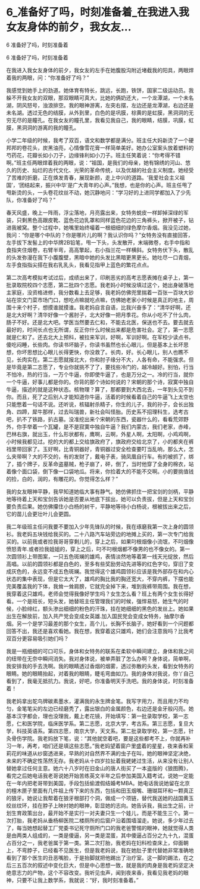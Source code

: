# 6_准备好了吗，时刻准备着_在我进入我女友身体的前夕，我女友...

6 准备好了吗，时刻准备着

6 准备好了吗，时刻准备着

在我进入我女友身体的前夕，我女友的左手在她腹股沟附近堵截我的阳具，两眼焊着我的两眼，问：“你准备好了吗？”

我感觉到她手上的劲道。她体育有特长，跳远，长跑，铁饼，国家二级运动员。我躲不开我女友的双眼，那双眼睛可真大，比她的俩奶还大，一个龙潭湖，一个未名湖，阴风怒号，浊浪排空。我的眼神游离，左突右摆，左边还是龙潭湖，右边还是未名湖。透过无色的结膜，从外到里，白色的是巩膜，棕黄的是虹膜，黑洞洞的无穷无尽的是瞳孔。在我女友的瞳孔里，我看见我自己，我的眼睛，结膜，巩膜，虹膜，黑洞洞的游离的我的瞳孔。

小学二年级的时候，我考了双百，语文和数学都是满分。班主任大妈新烫了一个硬邦邦的卷花头，炭黑油亮，心情像雪花膏一样简单美好。她办公室案头放着塑料的芍药花，花瓣长如小刀子，边缘锋利如小刀子。班主任笑着说：“你考得不错啊。”班主任两眼焊着我的两眼，说：“祖国，是我们的母亲，她有锦绣的河山、悠久的历史、灿烂的古代文化、光荣的革命传统，以及优越的社会主义制度。她经受了苦难的折磨，正在焕发青春，展现新颜，走上中兴的道路。‘我爱社会主义祖国’，‘团结起来，振兴中华’是广大青年的心声。”我想，也是你的心声。班主任甩了甩新烫的头，一头卷花纹丝不动，她沉静地问：“学习好的上进同学都加入了少先队，你准备好了吗？”

春天风盛，晚上一阵雨，浮尘落地，月亮露出来，女特务蜕皮一样卸掉深绿的军装，只剩黑色高跟皮靴、蓝色花边乳罩和同样蓝色花边的三角裤头，掀开被子，钻进我被窝。整个过程中，她嘴里始终嘬着一根细细的绿色摩尔香烟。我没见过她，我问：“你是哪个中队的？你是哪片儿的啊？我认识你吗？”女特务没有直接回答，左手拔下发髻上的中华牌2B铅笔，甩一下头，头发散开，末端微卷，右手中指和食指夹住烟卷，右臂半弯，高高擎起，右小指兰花一样横斜。女特务伏下头，散乱的头发弥漫在我下小腹腹壁，黑暗中她的头发比黑暗更黑更长。她吐尽一口青烟，左手食指指尖搭在我右乳乳头，我看见指甲上蓝色的繁花点点。

第二次高考模拟考试过后，成绩出来了，印刷恶劣的高考志愿表摊在桌子上，第一批录取院校四个志愿，第二批四个志愿。我老妈小时候没填过这个，她出身破落地主家庭，没资格进修，我分数看上去足够，我老妈仿佛兜里揣着一百张一百块大钞站在崇文门菜市场门口，想吃点嘛就吃点嘛，仿佛她老家小时候是真正的地主，周围十来个村子，想摸谁就摸谁。我老妈自言自语，比我兴奋多了：“清华好啊，还是北大好啊？清华好像一个酱肘子，北大好像一把月季花。你从小吃不了什么肉，肠子不好。还是北大吧。学医当然要去仁和，不能去北医，保送也不去。要去就去最好的，时间长点也无所谓，反正你什么时候出来都是危害社会。定了，第一志愿就是仁和了。还去北大上预科，被拉来军训，好啊，军训好啊。在军校少读点书，傻吃闷睡，长些肉。你读书坏脑子，你读书虽然也长心眼儿，但是基本上长坏思想，你坏思想比心眼儿长得更快，你没救了。长肉，好。长心眼儿，别人也瞧不见，长肉实在。第二志愿就报北大，你和肘子缘分不大，人各有命，不能强求。但是毕竟是第二志愿了，专业你就挑不了了，要找些冷门的，越冷越好。别怕，行当不怕冷，热的行当，一万个牛逼，你即使牛逼了，也是万分之一。冷的行当，就你一个牛逼，好事儿都是你的。你背的那个诗如何说的？宋朝的那个诗，寂寞中独自牛逼，描述的就是这种状态。核物理？算了，那都要到大西北去，一年到头见不到你。而且，死了之后别人才能知道你牛逼，活着的时候看着自己的牛逼飞上太空也只能憋着一句话不说。还听说，核辐射杀精子，你生的儿子，我的孙子，会长出独角、四蹄，犀牛那样，过去叫瑞兽，新社会叫怪胎。历史系不招理科生，选考古吧，扒不了铁路，扒古墓。没准挖出来个宋朝的东西，瓷器什么的，看看荒郊野外，你手举着一个瓦罐，是不是寂寞中独自牛逼？我们内蒙古，我们老家，赤峰，巴林右旗，就出玉，什么形状都有，鹰啊，云啊，外星人啊，太阳啊，小鸡鸡啊，小时候我都见过。挖的大的都上交给旗政府了，旗政府交给北京了，小的都夹在裤裆里带回家了。玉好啊，比青铜器好，青铜器过安全检查要叮当乱响，那么大，怎么夹带啊？大的不交的，有的发财了，戴电子表，骑凤凰自行车。有的被抓了，绑了，插个牌子，反革命盗墓贼，枪子崩了，砰，倒了，当时他穿了全身的棉衣，站着像个面口袋，倒下像一口袋地瓜。将来，你捡着大的不能不交啊。小的要挑值钱的捡，白的，润的，有雕花的。你觉得怎么样？”

我的女友眼神平静，我早知道她临大事有静气。她仿佛抓住一把宝剑的剑柄，平静地等待着上天和宝剑告诉她是否要从地底下拔出，她可以负责拔，但是上天和宝剑要负责后果。她仿佛攥住小白杨的树干，平静地等待小白杨说，根被拔出来之后，它的苗儿会更壮叶儿会更圆。

我二年级班主任问我要不要加入少年先锋队的时候，我在琢磨我第一次上身的圆领衫。我老妈五块钱给我买的。二十八路汽车站旁边的地摊上买的，第一次专门给我买的。以前我或者捡我哥哥穿剩儿的，穿上之后，如果叼根烟像小流氓，不叼烟像愤怒青年.或者捡我姐姐的，穿上之后，叼不叼根烟都不像男的也不像女的。第一次圆领衫上带图案，一只五色斑斓的雄鸡，表情淡然地等着第一线天光绽放，然后高唱。以前的圆领衫都是白色的，至多有些奖励劳动先进等的红色字句，穿旧了变成灰色的，永远变不成五色斑斓。我觉得这个雄鸡圆领衫应该是我外部存在和内心状态的集中表现，但是它太大了，雄鸡的胸比我的胸还宽大，不穿内裤，下摆也能完美覆盖我的下体，我耸一耸肩膀，它就完全掉下来，堆到我裤带周围。我在想，我穿着这只雄鸡，老师会觉得我像好学生吗？女生怎么看？班上有两个女生长得好看。一个是班长，短头发，她替班主任管理我们的时候，强悍易怒，她生气的时候，小脸绯红，额头渗出细细的粉色的汗珠，挂在她细细的黑色的发丝上。她如果出生在解放前，加入共产党会变成女英雄.加入国民党会变成女特务，抽摩尔香烟。另一个是学习最差的那个女生，高个儿，长胸不长脑子，她好看到一个问题都回答不出，我还是喜欢看她。我在想，我穿着这只雄鸡，她们会注意我吗？比我考双百分更容易吸引她们吗？

我是一瓶细细的可口可乐，身体和女特务的联系在柔软中瞬间建立，身体和我之间的纽带在无奈中瞬间消失。我对身体说，被单弄脏了怎么办啊？身体说，简单啊，我安排我的手去洗啊。我的眼睛透过香烟的烟雾，透过弥散的头发，看到女特务的眼睛。她的眼睛抬起，对着我的眼睛，睫毛弯曲如刀。我的身体对我说，你丫自己看到了，我毫无抵抗力。我说，好吧，你准备明天手洗吧。我的身体说，时刻准备着！

我老妈拿出鸵鸟牌碳素墨水，灌满我的永生牌金笔。我写字用力，而且用力不均匀，金笔笔尖的左边已经磨秃了，露出银白的金属颜色，右边还是金牙般闪亮。她基本汉字都会，理也没理我，戴上老花镜，开始填写：第一批录取学校，第一志愿，仁和医学院，临床医学系。第二志愿，北京大学，考古系。第三志愿，复旦大学，科技英语系。第四志愿，南京大学，天文系。第二批录取学校，第一志愿，针灸骨伤学院。我老妈放下笔，说：“其他就空着吧，要是这些都考不上，你就再补习一年，再考，咱们还是填这些志愿。”我老妈望着窗户里盛着的星星，夜来香和茉莉花的味道从纱窗透进来，早熟的对自然界不满的虫子在叫，她的眼神坚定决绝，未来的不确定性荡然无存。我老妈从十四岁拉扯着我姥姥过生活，从来没有让别人替她拿过任何主意。她六十八岁时在旧金山的唐人街买了一本盗版的《狼图腾》，看完之后她电话我老哥说她开始苦练英文半年之后参加美国入籍考试，说她一定能在一年内把老哥带到美国，手段包括偷渡假结婚考MBA。她电话我说她留在北京的檀木匣子里面有几件祖上传下来的东西，包括和田玉烟嘴、珊瑚耳环和一颗真正的狼牙。她说让我帮着在狼牙根部打个洞，做成一个项链，替代我送她的战国黄玉绞丝纹环，挂在脖子上映衬她的眼神，彰显她的志向。她告诉我，我出生之前，计划生育政策出台，最开始不是实行一对夫妻只生一个娃儿，而是不能生三个。第一次打胎，我老妈从垂杨柳医院二楼厕所的后窗户沿着围墙溜走。她说，多少年过去了，每当她想起替工厂党委书记死守厕所门口的我老爸警惕的眼神，她就觉得人类是由两类人组成的，一类是傻逼，另一类是混蛋，其中傻逼占百分之九十九，混蛋占百分之一，我老爸属于第一类。第二次打胎，我老妈在妇科检查床上，仰面朝上，不弯脖子，已经看不见医生，但是我老妈说，我在她肚子里代替她非常准确地看到了那个医生的丑恶嘴脸，于是抬脚就把他踢出了治疗室。这一脚的踢法，在之后三五百次的叙述中变化巨大，但是中心思想一致，就是我的肉身是我老妈坚定决绝意志力的产物，这个不容改变。我听见虫声，闻到夜来香，我看见我老妈的眼神，只要不让我上数学系，我就说：“好，我时刻准备着。”